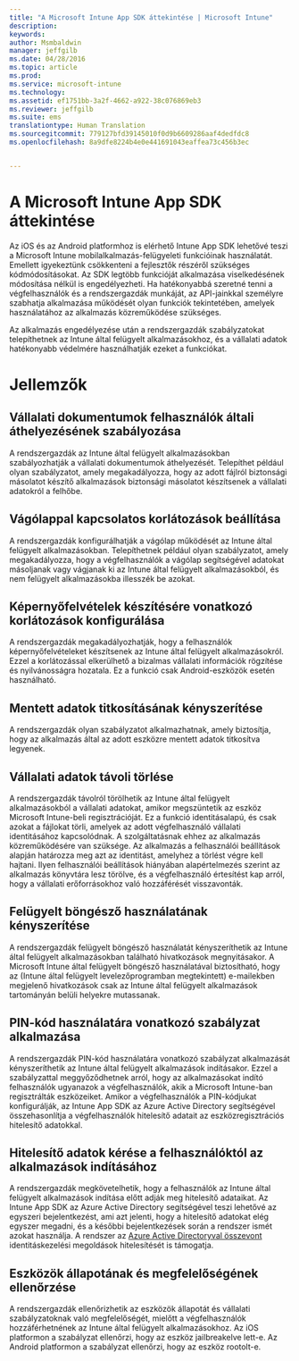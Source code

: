 ```yaml
---
title: "A Microsoft Intune App SDK áttekintése | Microsoft Intune"
description: 
keywords: 
author: Msmbaldwin
manager: jeffgilb
ms.date: 04/28/2016
ms.topic: article
ms.prod: 
ms.service: microsoft-intune
ms.technology: 
ms.assetid: ef1751bb-3a2f-4662-a922-38c076869eb3
ms.reviewer: jeffgilb
ms.suite: ems
translationtype: Human Translation
ms.sourcegitcommit: 779127bfd39145010f0d9b6609286aaf4dedfdc8
ms.openlocfilehash: 8a9dfe8224b4e0e441691043eaffea73c456b3ec


---
```


# A Microsoft Intune App SDK áttekintése
Az iOS és az Android platformhoz is elérhető Intune App SDK lehetővé teszi a Microsoft Intune mobilalkalmazás-felügyeleti funkcióinak használatát. Emellett igyekeztünk csökkenteni a fejlesztők részéről szükséges kódmódosításokat. Az SDK legtöbb funkcióját alkalmazása viselkedésének módosítása nélkül is engedélyezheti. Ha hatékonyabbá szeretné tenni a végfelhasználók és a rendszergazdák munkáját, az API-jainkkal személyre szabhatja alkalmazása működését olyan funkciók tekintetében, amelyek használatához az alkalmazás közreműködése szükséges. 

Az alkalmazás engedélyezése után a rendszergazdák szabályzatokat telepíthetnek az Intune által felügyelt alkalmazásokhoz, és a vállalati adatok hatékonyabb védelmére használhatják ezeket a funkciókat.

# Jellemzők
## Vállalati dokumentumok felhasználók általi áthelyezésének szabályozása
A rendszergazdák az Intune által felügyelt alkalmazásokban szabályozhatják a vállalati dokumentumok áthelyezését. Telepíthet például olyan szabályzatot, amely megakadályozza, hogy az adott fájlról biztonsági másolatot készítő alkalmazások biztonsági másolatot készítsenek a vállalati adatokról a felhőbe.  

## Vágólappal kapcsolatos korlátozások beállítása
A rendszergazdák konfigurálhatják a vágólap működését az Intune által felügyelt alkalmazásokban. Telepíthetnek például olyan szabályzatot, amely megakadályozza, hogy a végfelhasználók a vágólap segítségével adatokat másoljanak vagy vágjanak ki az Intune által felügyelt alkalmazásokból, és nem felügyelt alkalmazásokba illesszék be azokat.

## Képernyőfelvételek készítésére vonatkozó korlátozások konfigurálása
A rendszergazdák megakadályozhatják, hogy a felhasználók képernyőfelvételeket készítsenek az Intune által felügyelt alkalmazásokról. Ezzel a korlátozással elkerülhető a bizalmas vállalati információk rögzítése és nyilvánosságra hozatala. Ez a funkció csak Android-eszközök esetén használható. 

## Mentett adatok titkosításának kényszerítése
A rendszergazdák olyan szabályzatot alkalmazhatnak, amely biztosítja, hogy az alkalmazás által az adott eszközre mentett adatok titkosítva legyenek.

## Vállalati adatok távoli törlése
A rendszergazdák távolról törölhetik az Intune által felügyelt alkalmazásokból a vállalati adatokat, amikor megszüntetik az eszköz Microsoft Intune-beli regisztrációját. Ez a funkció identitásalapú, és csak azokat a fájlokat törli, amelyek az adott végfelhasználó vállalati identitásához kapcsolódnak. A szolgáltatásnak ehhez az alkalmazás közreműködésére van szüksége. Az alkalmazás a felhasználói beállítások alapján határozza meg azt az identitást, amelyhez a törlést végre kell hajtani. Ilyen felhasználói beállítások hiányában alapértelmezés szerint az alkalmazás könyvtára lesz törölve, és a végfelhasználó értesítést kap arról, hogy a vállalati erőforrásokhoz való hozzáférését visszavonták. 

## Felügyelt böngésző használatának kényszerítése
A rendszergazdák felügyelt böngésző használatát kényszeríthetik az Intune által felügyelt alkalmazásokban található hivatkozások megnyitásakor. A Microsoft Intune által felügyelt böngésző használatával biztosítható, hogy az (Intune által felügyelt levelezőprogramban megtekintett) e-mailekben megjelenő hivatkozások csak az Intune által felügyelt alkalmazások tartományán belüli helyekre mutassanak.

## PIN-kód használatára vonatkozó szabályzat alkalmazása
A rendszergazdák PIN-kód használatára vonatkozó szabályzat alkalmazását kényszeríthetik az Intune által felügyelt alkalmazások indításakor. Ezzel a szabályzattal meggyőződhetnek arról, hogy az alkalmazásokat indító felhasználók ugyanazok a végfelhasználók, akik a Microsoft Intune-ban regisztrálták eszközeiket. Amikor a végfelhasználók a PIN-kódjukat konfigurálják, az Intune App SDK az Azure Active Directory segítségével összehasonlítja a végfelhasználók hitelesítő adatait az eszközregisztrációs hitelesítő adatokkal. 

## Hitelesítő adatok kérése a felhasználóktól az alkalmazások indításához
A rendszergazdák megkövetelhetik, hogy a felhasználók az Intune által felügyelt alkalmazások indítása előtt adják meg hitelesítő adataikat. Az Intune App SDK az Azure Active Directory segítségével teszi lehetővé az egyszeri bejelentkezést, ami azt jelenti, hogy a hitelesítő adatokat elég egyszer megadni, és a későbbi bejelentkezések során a rendszer ismét azokat használja. A rendszer az [Azure Active Directoryval összevont](https://msdn.microsoft.com/en-us/library/azure/jj679342.aspx) identitáskezelési megoldások hitelesítését is támogatja. 

## Eszközök állapotának és megfelelőségének ellenőrzése
A rendszergazdák ellenőrizhetik az eszközök állapotát és vállalati szabályzatoknak való megfelelőségét, mielőtt a végfelhasználók hozzáférhetnének az Intune által felügyelt alkalmazásokhoz. Az iOS platformon a szabályzat ellenőrzi, hogy az eszköz jailbreakelve lett-e. Az Android platformon a szabályzat ellenőrzi, hogy az eszköz rootolt-e.  





<!--HONumber=Jun16_HO4-->


